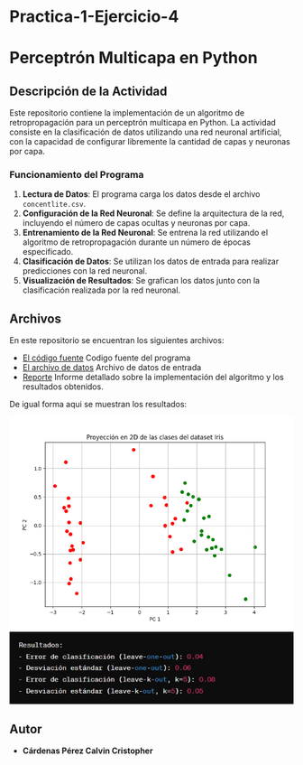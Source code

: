 # Practica-1-Ejercicio-4
# Perceptrón Multicapa en Python

## Descripción de la Actividad

Este repositorio contiene la implementación de un algoritmo de retropropagación para un perceptrón multicapa en Python. La actividad consiste en la clasificación de datos utilizando una red neuronal artificial, con la capacidad de configurar libremente la cantidad de capas y neuronas por capa.

### Funcionamiento del Programa

1. **Lectura de Datos**: El programa carga los datos desde el archivo `concentlite.csv`.
2. **Configuración de la Red Neuronal**: Se define la arquitectura de la red, incluyendo el número de capas ocultas y neuronas por capa.
3. **Entrenamiento de la Red Neuronal**: Se entrena la red utilizando el algoritmo de retropropagación durante un número de épocas especificado.
4. **Clasificación de Datos**: Se utilizan los datos de entrada para realizar predicciones con la red neuronal.
5. **Visualización de Resultados**: Se grafican los datos junto con la clasificación realizada por la red neuronal.

## Archivos

En este repositorio se encuentran los siguientes archivos:

- [El código fuente](codigo.py) Codigo fuente del programa
- [El archivo de datos](irisbin.csv) Archivo de datos de entrada
- [Reporte](Reporte.pdf) Informe detallado sobre la implementación del algoritmo y los resultados obtenidos.

De igual forma aqui se muestran los resultados:

![Gráfica de los resultados](Resultados.png)
![Resultados en consola](Resultados2.JPG)

## Autor

- **Cárdenas Pérez Calvin Cristopher**
